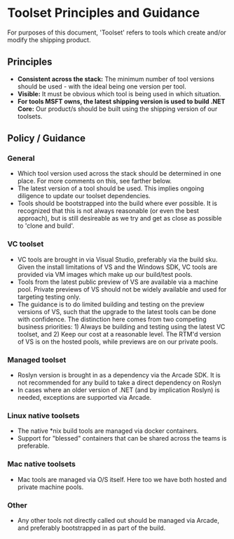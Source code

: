 # Toolset Principles and Guidance

For purposes of this document, 'Toolset' refers to tools which create and/or modify the shipping product. 

## Principles

- **Consistent across the stack:** The minimum number of tool versions should be used - with the ideal being one version per tool.  
- **Visible:** It must be obvious which tool is being used in which situation.
- **For tools MSFT owns, the latest shipping version is used to build .NET Core:** Our product/s should be built using the shipping version of our toolsets.

## Policy / Guidance

### General
- Which tool version used across the stack should be determined in one place.  For more comments on this, see farther below.
- The latest version of a tool should be used.  This implies ongoing diligence to update our toolset dependencies.
- Tools should be bootstrapped into the build where ever possible.  It is recognized that this is not always reasonable (or even the best approach), but is still desireable as we try and get as close as possible to 'clone and build'.

### VC toolset
- VC tools are brought in via Visual Studio, preferably via the build sku.  Given the install limitations of VS and the Windows SDK, VC tools are provided via VM images which make up our build/test pools.   
- Tools from the latest public preview of VS are available via a machine pool.  Private previews of VS should not be widely available and used for targeting testing only.
- The guidance is to do limited building and testing on the preview versions of VS, such that the upgrade to the latest tools can be done with confidence.  The distinction here comes from two competing business priorities: 1) Always be building and testing using the latest VC toolset, and 2) Keep our cost at a reasonable level. The RTM'd version of VS is on the hosted pools, while previews are on our private pools.

### Managed toolset
- Roslyn version is brought in as a dependency via the Arcade SDK.  It is not recommended for any build to take a direct dependency on Roslyn
- In cases where an older version of .NET (and by implication Roslyn) is needed, exceptions are supported via Arcade.  

### Linux native toolsets
- The native *nix build tools are managed via docker containers.
- Support for "blessed" containers that can be shared across the teams is preferable.

### Mac native toolsets
- Mac tools are managed via O/S itself.  Here too we have both hosted and private machine pools.

### Other
- Any other tools not directly called out should be managed via Arcade, and preferably bootstrapped in as part of the build.